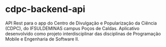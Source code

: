 # cdpc-backend-api
API Rest para o app do Centro de Divulgação e Popularização da Ciência (CDPC), do IFSULDEMINAS campus Poços de Caldas. Aplicativo desenvolvido como projeto interdisciplinar das disciplinas de Programação Mobile e Engenharia de Software II.
